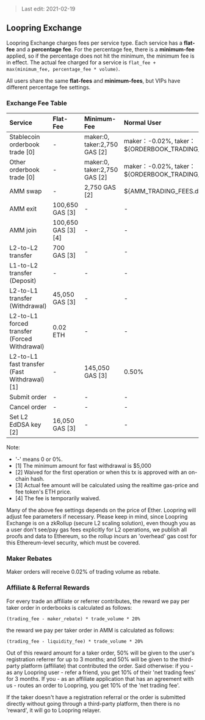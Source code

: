 > Last edit: 2021-02-19

## Loopring Exchange

Loopring Exchange charges fees per service type. Each service has a **flat-fee** and a **percentage fee**. For the percentage fee, there is a **minimum-fee** applied, so if the percentage does not hit the minimum, the minimum fee is in effect.
The actual fee charged for a service is `flat_fee + max(minimum_fee, percentage_fee * volume)`.

All users share the same **flat-fees** and **minimum-fees**, but VIPs have different percentage fee settings.

### Exchange Fee Table
Service | Flat-Fee | Minimum-Fee | Normal User | VIP1 | VIP2 | VIP3 | VIP4
:--- | :--- | :--- | :--- | :--- | :--- | :--- | :---
Stablecoin orderbook trade [0]| - | maker:0, taker:2,750 GAS [2] | maker：-0.02%, taker：${ORDERBOOK_TRADING_FEES_STABLECOIN.default}% | maker：-0.02%, taker：${ORDERBOOK_TRADING_FEES_STABLECOIN.vip_1}% | maker：-0.02%, taker：${ORDERBOOK_TRADING_FEES_STABLECOIN.vip_2}% | maker：-0.02%, taker：${ORDERBOOK_TRADING_FEES_STABLECOIN.vip_3}% | maker：-0.02%, taker：${ORDERBOOK_TRADING_FEES_STABLECOIN.vip_4}%
Other orderbook trade [0]| - | maker:0, taker:2,750 GAS [2] |maker：-0.02%, taker：${ORDERBOOK_TRADING_FEES.default}% | maker：-0.02%, taker：${ORDERBOOK_TRADING_FEES.vip_1}% | maker：-0.02%, taker：${ORDERBOOK_TRADING_FEES.vip_2}% | maker：-0.02%, taker：${ORDERBOOK_TRADING_FEES.vip_3}% | maker：-0.02%, taker：${ORDERBOOK_TRADING_FEES.vip_4}%
AMM swap | - | 2,750 GAS [2] | ${AMM_TRADING_FEES.default}% | ${AMM_TRADING_FEES.vip_1}% | ${AMM_TRADING_FEES.vip_2}% | ${AMM_TRADING_FEES.vip_3}% | ${AMM_TRADING_FEES.vip_4}%
AMM exit | 100,650 GAS [3] | - | - | - | - | - | -
AMM join | 100,650 GAS [3][4] | - | - | - | - | - | -
L2-to-L2 transfer | 700 GAS [3] | - | - | - | - | - | -
L1-to-L2 transfer (Deposit) | - | - | - | - | - | - | -
L2-to-L1 transfer (Withdrawal) | 45,050 GAS [3] | - | - | - | - | - | -
L2-to-L1 forced transfer (Forced Withdrawal) | 0.02 ETH | - | - | - | - | - | -
L2-to-L1 fast transfer (Fast Withdrawal) [1] | - | 145,050 GAS [3] | 0.50% | 0.50% | 0.50% | 0.50% | 0.50%
Submit order | - | - | - | - | - | - | -
Cancel order | - | - | - | - | - | - | -
Set L2 EdDSA key [2] | 16,050 GAS [3] | - | - | - | - | - | -

Note:

-  '-' means 0 or 0%.
- [1] The minimum amount for fast withdrawal is $5,000
- [2] Waived for the first operation or when this tx is approved with an on-chain hash.
- [3] Actual fee amount will be calculated using the realtime gas-price and fee token's ETH price.
- [4] The fee is temporarily waived.

Many of the above fee settings depends on the price of Ether. Loopring will adjust fee parameters if necessary.
Please keep in mind, since Loopring Exchange is on a zkRollup (secure L2 scaling solution), even though you as a user don't see/pay gas fees explicitly for L2 operations, we publish all proofs and data to Ethereum, so the rollup incurs an 'overhead' gas cost for this Ethereum-level security, which must be covered.

### Maker Rebates

Maker orders will receive 0.02% of trading volume as rebate.

### Affiliate & Referral Rewards

For every trade an affiliate or referrer contributes, the reward we pay per taker order in orderbooks is calculated as follows:

`
(trading_fee - maker_rebate) * trade_volume * 20%
`

the reward we pay per taker order in AMM is calculated as follows:

`
(trading_fee - liquidity_fee) * trade_volume * 20%
`

Out of this reward amount for a taker order, 50% will be given to the user's registration referrer for up to 3 months; and 50% will be given to the third-party platform (affiliate) that contributed the order. Said otherwise: if you - as any Loopring user - refer a friend, you get 10% of their 'net trading fees' for 3 months. If you - as an affiliate application that has an agreement with us - routes an order to Loopring, you get 10% of the 'net trading fee'.

If the taker doesn't have a registration referral or the order is submitted directly without going through a third-party platform, then there is no 'reward', it will go to Loopring relayer.

